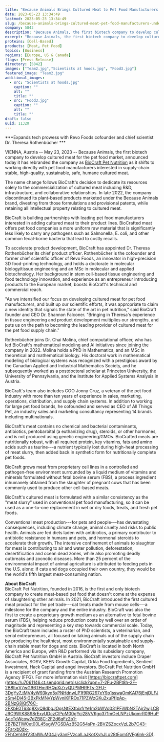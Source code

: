```yaml
---
title: "Because Animals Brings Cultured Meat to Pet Food Manufacturers Under New Name: BioCraft Pet Nutrition"
date: 2023-05-23 13:34:49
lastmod: 2023-05-23 13:34:49
slug: /because-animals-brings-cultured-meat-pet-food-manufacturers-under-new-name-biocraft-pet
company: 5842
description: "Because Animals, the first biotech company to develop cultured meat for the pet food market, announced today it has rebranded the company as BioCraft Pet Nutrition as it shifts to working directly with pet food manufacturers interested in supply-chain stable, high-quality, sustainable, safe, humane cultured meat."
excerpt: "Because Animals, the first biotech company to develop cultured meat for the pet food market, announced today it has rebranded the company as BioCraft Pet Nutrition as it shifts to working directly with pet food manufacturers interested in supply-chain stable, high-quality, sustainable, safe, humane cultured meat."
proteins: [Cell-Based]
products: [Meat, Pet Food]
topics: [Business]
regions: [Europe, US & Canada]
flags: [Press Release]
directory: [5842]
images: ["Team2.jpg","Scientists at hoods.jpg", "Food3.jpg"]
featured_image: "Team2.jpg"
additional_images:
  - src: "Scientists at hoods.jpg"
    caption: ""
    alt: ""
    title: ""
  - src: "Food3.jpg"
    caption: ""
    alt: ""
    title: ""
draft: false
uuid: 11320
---
```

***Expands tech prowess with Revo Foods cofounder and chief scientist
Dr. Theresa Rothenbücher ***

VIENNA, Austria -- May 23, 2023 -- Because Animals, the first biotech
company to develop cultured meat for the pet food market, announced
today it has rebranded the company as [BioCraft Pet
Nutrition](https://u7061146.ct.sendgrid.net/ls/click?upn=7-2Fu-2BFt8h-2F-2B8IbrV7wG96TO3cmrcgK2OkhgI1G9SLQvk-3Df3z8_tMV4yW93kyq5xPNHdnwLP1f9RG297xY9o1sswaOmKAl76jEnjDLFJzSm4Di45-2BxPkMNvYpWvniKFROx71PZWzGKu2xuPfIpAp-2BNzG8iQf76C-2FXbE0T63q8XyQ8dbgJOgsNtEXtbixfrYe1m2bWVd031PFiWbN2TAjr2wjLCBJ6C9WtK8898rExyUDczCIPpM00gYcj28VVKgq371mOeLNPP7OFnhp-2BBlBOyefAG05toExUW2XaJWOeqSyT3nWcStd-2FF3I0oIAnCQUxY-2Bg3vAN4Qu8GFqc0upbd1CXPBJWLm13hOzG54Iq4wGHTE6zJ8j708w-2FxNcKXf87mGa3T2SeSLoG5kfymGy0mZbozNfNWA-3D)
as it shifts to working directly with pet food manufacturers interested
in supply-chain stable, high-quality, sustainable, safe, humane cultured
meat.

The name change follows BioCraft's decision to dedicate its resources
solely to the commercialization of cultured meat including R&D,
infrastructure, and collaborative relationships. In late 2022, the
company discontinued its plant-based products marketed under the Because
Animals brand, divesting from those formulations and provisional
patents, while retaining all intellectual property relating to cultured
meat.

BioCraft is building partnerships with leading pet food manufacturers
interested in adding cultured meat to their product lines. BioCrafted
meat offers pet food companies a more uniform raw material that is
significantly less likely to carry any pathogens such as Salmonella, E.
coli, and other common fecal-borne bacteria that lead to costly recalls.

To accelerate product development, BioCraft has appointed Dr. Theresa
Rothenbücher its chief product officer. Rothenbücher is the cofounder
and former chief scientific officer of Revo Foods, an innovator in
high-precision 3D food-printing technology, and holds a doctorate in
molecular biology/tissue engineering and an MSc in molecular and applied
biotechnology. Her background in stem cell-based tissue engineering and
food technology innovation, and experience as an entrepreneur
introducing products to the European market, boosts BioCraft's technical
and commercial reach.

"As we intensified our focus on developing cultured meat for pet food
manufacturers, and built up our scientific efforts, it was appropriate
to claim a new identity that signals the state of the art in pet
nutrition," said BioCraft founder and CEO Dr. Shannon Falconer.
"Bringing in Theresa's experience in tissue engineering and product
development multiplies our strengths, and puts us on the path to
becoming the leading provider of cultured meat for the pet food supply
chain." 

Rothenbücher joins Dr. Chai Molina, chief computational officer, who has
led BioCraft's mathematical modeling and AI initiatives since joining
the company in 2022. Molina holds a PhD in Mathematics, and an MSc in
theoretical and mathematical biology. His doctoral work in mathematical
modeling of biological systems was recognized with a prestigious award
by the Canadian Applied and Industrial Mathematics Society, and he
subsequently worked as a postdoctoral scholar at Princeton University,
the University of Pennsylvania, and the Institute for Applied Systems
Analysis in Austria.

BioCraft's team also includes COO Jonny Cruz, a veteran of the pet food
industry with more than ten years of experience in sales, marketing,
operations, distribution, and supply chain systems. In addition to
working for large pet food brands, he cofounded and served as CEO of All
Things Pet, an industry sales and marketing consultancy representing 14
brands including multinationals.

BioCraft's meat contains no chemical and bacterial contaminants,
antibiotics, pentobarbital (a euthanizing drug), steroids, or other
hormones, and is not produced using genetic engineering/GMOs. BioCrafted
meats are nutritionally robust, with all required protein, key vitamins,
fats and amino acids such as taurine---a nutrient typically lost during
high-heat processing of meat slurry, then added back in synthetic form
for nutritionally complete pet foods.

BioCraft grows meat from proprietary cell lines in a controlled and
pathogen-free environment surrounded by a liquid medium of vitamins and
minerals formulated without fetal bovine serum (FBS), a process
ingredient inhumanely obtained from the slaughter of pregnant cows that
has been commonly used to produce other cell-based meats.

BioCraft's cultured meat is formulated with a similar consistency as the
"meat slurry" used in conventional pet food manufacturing, so it can be
used as a one-to-one replacement in wet or dry foods, treats, and fresh
pet foods.

Conventional meat production---for pets and people---has devastating
consequences, including climate change, animal cruelty and risks to
public health. Animals are fed diets laden with antibiotics, a primary
contributor to antibiotic resistance in humans and pets, and hormonal
steroids to accelerate their growth. The intensive confinement of
animals to slaughter for meat is contributing to air and water
pollution, deforestation, desertification and ocean dead zones, while
also promoting deadly outbreaks and zoonotic diseases. More than 25
percent of the environmental impact of animal agriculture is attributed
to feeding pets in the U.S. alone: if cats and dogs occupied their own
country, they would be the world's fifth largest meat-consuming nation.

**About BioCraft**\
BioCraft Pet Nutrition, founded in 2016, is the first and only biotech
company to create meat-based pet food that doesn't come at the expense
of slaughtering other animals. In 2021, BioCraft introduced the first
cultured meat product for the pet trade---cat treats made from mouse
cells---a milestone for the company and the entire industry. BioCraft
was also the first to create a proprietary growth medium as an
alternative to fetal bovine serum (FBS), helping reduce production costs
by well over an order of magnitude and representing a key step towards
commercial scale. Today, the BioCraft team includes a roster of PhD
scientists, a veterinarian, and serial entrepreneurs, all focused on
taking animals out of the supply chain by producing the healthiest, most
environmentally sustainable and supply-chain stable meat for dogs and
cats. BioCraft is located in both North America and Europe, with R&D
performed via its subsidiary company, BioCraft Pet Nutrition GmbH in
Austria. BioCraft investors include Draper Associates, SOSV, KEEN Growth
Capital, Orkla Food Ingredients, Sentient Investment, Hack Capital and
angel investors. BioCraft Pet Nutrition GmbH is a recipient of grant
funding from the Austrian Research Promotion Agency (FFG). For more
information visit
[https://biocraftpet.com](https://u7061146.ct.sendgrid.net/ls/click?upn=7-2Fu-2BFt8h-2F-2B8IbrV7wG96THmRHQpXiZryQUPMHRFTs-2FU-3DgYy7_tMV4yW93kyq5xPNHdnwLP1f9RG297xY9o1sswaOmKAl76jEnjDLFJzSm4Di45-2BxPkMNvYpWvniKFROx71PZWzGKu2xuPfIpAp-2BNzG8iQf76C-2FXbE0T63q8XyQ8dbgJOgsNtEXtbixfrYe1m2bWVd031PFiWbN2TAjr2wjLCBJ6C9WtK8898rExyUDczCIPpM00gYcj28VVKgq371mOeLNPzUkqmrR09HuPAccTcWcow7dZB8C-2F2d6qFz2b1-2B7BZ11W0et00L45sgW7GSDAzB52G54sPn-2BVZSZocxVzL2b7C43-2Farxb0dx-2FhCehGHV3faIWuM04Jjy3anFVzcaILaJKotXyhJLo28tEomGVFg6nk-3D).
